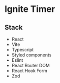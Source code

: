 # Ignite Timer

## Stack
- React
- Vite
- Typescript
- Styled components
- Eslint
- React Router DOM
- React Hook Form
- Zod
